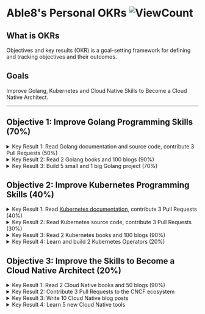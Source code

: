 # Able8's Personal OKRs  ![ViewCount](https://views.whatilearened.today/views/github/able8/okr.svg)


## What is OKRs

Objectives and key results (OKR) is a goal-setting framework for defining and tracking objectives and their outcomes. 

## Goals

Improve Golang, Kubernetes and Cloud Native Skills to Become a Cloud Native Architect.

---

## Objective 1: Improve Golang Programming Skills (70%)

<details>
<summary> Key Result 1: Read Golang documentation and source code, contribute 3 Pull Requests (50%)</summary>

- Contribute PRs to [ golang/go ](https://github.com/golang/go)

	- 20210725 [crypto/x509: fix typo in error message](https://github.com/golang/go/pull/47383)
	- 20210725 [net, reflect, runtime, strconv, crypto/ed25519, test: Fix 7 typos in comment](https://github.com/golang/go/pull/47384)


</details>
<details>
<summary> Key Result 2: Read 2 Golang books and 100 blogs (90%)</summary>

- Books:

    - 20210619 [《Let’s Go: Learn to build professional web applications with Go》](https://github.com/able8/snippetbox)
    - 20210627 [《Let's Go Further: Advanced patterns for building APIs and web applications in Go 》](https://github.com/able8/greenlight)
	- 20210727 [《Go Design Patterns》](https://www.oreilly.com/library/view/go-design-patterns/9781786466204/)
    - 20211230 [《Everyday Go》](https://openfaas.gumroad.com/l/everyday-golang)
    - 20220130 [《Go语言精进之路》](https://weread.qq.com/web/reader/f343248072895ed9f34f408)

- Blogs:

	- 20210901 30 blogs
	- 20210927 120 blogs

</details>
<details>
<summary> Key Result 3: Build 5 small and 1 big Golang project (70%) </summary>

- 5 Small Golang Projects:

    -  20210718 [weread-hot-booklists](https://github.com/able8/weread-hot-booklists/)
    -  20210811 gitlab-terraform-importe
    -  20210814 [translate-docs](https://github.com/able8/translate-docs/) 
    -  20210822 [weekly](https://github.com/able8/weekly) Get weekly newsletters of Golang, SRE, DevOps, and Kubernetes.
    -  20211210 pod-restart-info-collector
    - ...

</details>

## Objective 2: Improve Kubernetes Programming Skills (40%)

<details>
<summary> Key Result 1: Read <a href="/okr/k8s/k8s-doc-index.md">Kubernetes documentation</a>, contribute 3 Pull Requests (40%)</summary>

- Contribute PRs to [kubqernetes/website](https://github.com/kubernetes/website/pull/29031)

    - 20210720 First PR [[zh] Fix some typos](https://github.com/kubernetes/website/pull/29031)
    - 20210720 Second PR [[ja] Fix typos](https://github.com/kubernetes/website/pull/29032)
    - 20210722 [Fix a code block format](https://github.com/kubernetes/website/pull/29073)
    - 20210722 [Fix an empty prerequisites section](https://github.com/kubernetes/website/pull/29080)


</details>
<details>
<summary> Key Result 2: Read Kubernetes source code, contribute 3 Pull Requests (30%)</summary>


- Contribute PRs to [kubernetes/kubernetes](https://github.com/kubernetes/kubernetes)

    - 20210724 First PR [Fix a typo in comment](https://github.com/kubernetes/kubernetes/pull/103872)
</details>

<details>
<summary> Key Result 3: Read 2 Kubernetes books and 100 blogs (90%)</summary>

- Books:

	- 20210721 [《Programming Kubernetes: Developing Cloud-Native Applications》](https://www.oreilly.com/library/view/programming-kubernetes/9781492047094/)
	- 20210725 [《Kubernetes源码剖析》](https://weread.qq.com/web/reader/f1e3207071eeeefaf1e138akc81322c012c81e728d9d180)
    - 20211129 [《Kubernetes in Action中文版》](https://book.douban.com/subject/30418855/)
- Blogs:

	- 20210901 30 blogs
	- 20210927 85 blogs
	- 20211027 110 blogs

</details>
<details>
<summary> Key Result 4: Learn and build 2 Kubernetes Operators (20%) </summary>

- 202112 pod-restart-info-collector

</details>

## Objective 3: Improve the Skills to Become a Cloud Native Architect (20%)

<details>
<summary> Key Result 1: Read 2 Cloud Native books and 50 blogs (90%)</summary>
	
- Blogs:

	- 20210927 50 blogs

- Books:
    
    - [《 云原生模式 》](https://book.douban.com/subject/35169075/)
    - [《12 Factor Applications with Docker and Go》](https://leanpub.com/12fa-docker-golang)
    - [《Architecting for Scale: How to Maintain High Availability and Manage Risk in the Cloud》](https://learning.oreilly.com/library/view/architecting-for-scale/9781492057161/)
	
</details>
<details>
<summary> Key Result 2: Contribute 3 Pull Requests to the CNCF ecosystem </summary>
</details>
<details>
<summary> Key Result 3: Write 10 Cloud Native blog posts </summary>
</details>
<details>
<summary> Key Result 4: Learn 5 new Cloud Native tools </summary>
</details>
